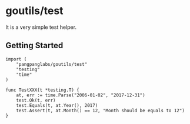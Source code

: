 # goutils/test

It is a very simple test helper.

## Getting Started

```golang
import (
	"pangpanglabs/goutils/test"
	"testing"
	"time"
)

func TestXXX(t *testing.T) {
	at, err := time.Parse("2006-01-02", "2017-12-31")
	test.Ok(t, err)
	test.Equals(t, at.Year(), 2017)
	test.Assert(t, at.Month() == 12, "Month should be equals to 12")
}
```